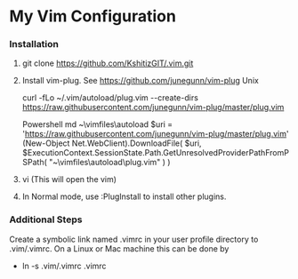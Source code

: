 # My Vim Configuration

### Installation

1. git clone https://github.com/KshitizGIT/.vim.git
2. Install vim-plug. See https://github.com/junegunn/vim-plug 
    Unix

    curl -fLo ~/.vim/autoload/plug.vim --create-dirs \
    https://raw.githubusercontent.com/junegunn/vim-plug/master/plug.vim

    Powershell
        md ~\vimfiles\autoload
        $uri = 'https://raw.githubusercontent.com/junegunn/vim-plug/master/plug.vim'
        (New-Object Net.WebClient).DownloadFile(
          $uri,
          $ExecutionContext.SessionState.Path.GetUnresolvedProviderPathFromPSPath(
            "~\vimfiles\autoload\plug.vim"
          )
        )
3. vi (This will open the vim)
4. In Normal mode, use :PlugInstall to install other plugins.


### Additional Steps

  Create a symbolic link named .vimrc in your user profile directory to .vim/.vimrc. On a Linux or Mac machine this can be done by
  
  * ln -s .vim/.vimrc .vimrc
  
  
  
